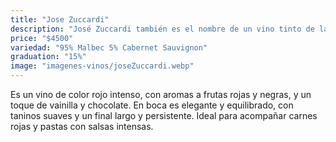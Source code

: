 ```yaml
---
title: "Jose Zuccardi"
description: "José Zuccardi también es el nombre de un vino tinto de la Bodega Familia Zuccardi, ubicado en el Valle de Uco, Mendoza, Argentina. Este vino fue creado por Sebastián Zuccardi como un homenaje a su padre, José, y simboliza su pasión y convicción"
price: "$4500"
variedad: "95% Malbec 5% Cabernet Sauvignon"
graduation: "15%"
image: "imagenes-vinos/joseZuccardi.webp"
---
```


 Es un vino de color rojo intenso, con aromas a frutas rojas y negras, y un toque de vainilla y chocolate. En boca es elegante y equilibrado, con taninos suaves y un final largo y persistente. Ideal para acompañar carnes rojas y pastas con salsas intensas.

```

```
